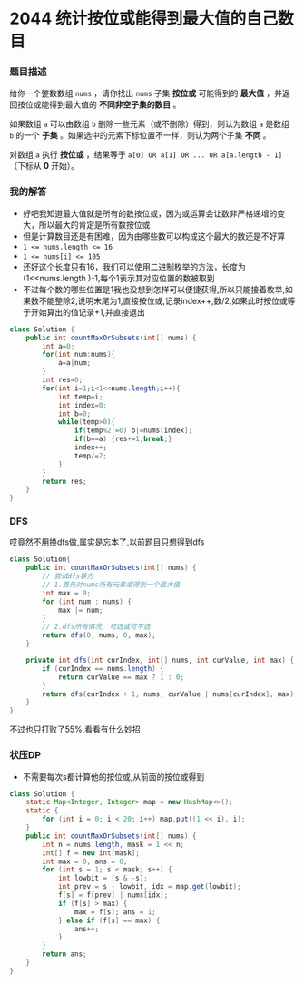 # 2044 统计按位或能得到最大值的自己数目

### 题目描述

给你一个整数数组 `nums` ，请你找出 `nums` 子集 **按位或** 可能得到的 **最大值** ，并返回按位或能得到最大值的 **不同非空子集的数目** 。

如果数组 `a` 可以由数组 `b` 删除一些元素（或不删除）得到，则认为数组 `a` 是数组 `b` 的一个 **子集** 。如果选中的元素下标位置不一样，则认为两个子集 **不同** 。

对数组 `a` 执行 **按位或** ，结果等于 `a[0] OR a[1] OR ... OR a[a.length - 1]`（下标从 **0** 开始）。

### 我的解答

- 好吧我知道最大值就是所有的数按位或，因为或运算会让数非严格递增的变大，所以最大的肯定是所有数按位或
- 但是计算数目还是有困难，因为由哪些数可以构成这个最大的数还是不好算
- `1 <= nums.length <= 16`
- `1 <= nums[i] <= 105`
- 还好这个长度只有16，我们可以使用二进制枚举的方法，长度为(1<<nums.length )-1,每个1表示其对应位置的数被取到
- 不过每个数的哪些位置是1我也没想到怎样可以便捷获得,所以只能接着枚举,如果数不能整除2,说明末尾为1,直接按位或,记录index++,数/2,如果此时按位或等于开始算出的值记录+1,并直接退出

```java
class Solution {
    public int countMaxOrSubsets(int[] nums) {
        int a=0;
        for(int num:nums){
            a=a|num;
        }
        int res=0;
        for(int i=1;i<1<<nums.length;i++){
            int temp=i;
            int index=0;
            int b=0;
            while(temp>0){
                if(temp%2!=0) b|=nums[index];
                if(b==a) {res+=1;break;} 
                index++;
                temp/=2;
            }
        }
        return res;
    }
}
```

### DFS

哎竟然不用换dfs做,属实是忘本了,以前题目只想得到dfs

```java
class Solution{
	public int countMaxOrSubsets(int[] nums) {
        // 尝试dfs暴力
        // 1.首先对nums所有元素或得到一个最大值
        int max = 0;
        for (int num : nums) {
            max |= num;
        }
        // 2.dfs所有情况, 可选或可不选
        return dfs(0, nums, 0, max);
    }

    private int dfs(int curIndex, int[] nums, int curValue, int max) {
        if (curIndex == nums.length) {
            return curValue == max ? 1 : 0;
        }
        return dfs(curIndex + 1, nums, curValue | nums[curIndex], max) + dfs(curIndex + 1, nums, curValue, max);
    }
}
```

不过也只打败了55%,看看有什么妙招

### 状压DP

- 不需要每次s都计算他的按位或,从前面的按位或得到

```java
class Solution {
    static Map<Integer, Integer> map = new HashMap<>();
    static {
        for (int i = 0; i < 20; i++) map.put((1 << i), i);
    }
    public int countMaxOrSubsets(int[] nums) {
        int n = nums.length, mask = 1 << n;
        int[] f = new int[mask];
        int max = 0, ans = 0;
        for (int s = 1; s < mask; s++) {
            int lowbit = (s & -s);
            int prev = s - lowbit, idx = map.get(lowbit);
            f[s] = f[prev] | nums[idx];
            if (f[s] > max) {
                max = f[s]; ans = 1;
            } else if (f[s] == max) {
                ans++;
            }
        }
        return ans;
    }
}
```


